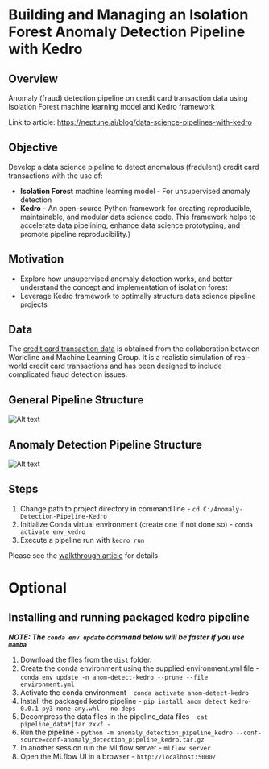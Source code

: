 # Building and Managing an Isolation Forest Anomaly Detection Pipeline with Kedro

## Overview
Anomaly (fraud) detection pipeline on credit card transaction data using Isolation Forest machine learning model and Kedro framework

Link to article: https://neptune.ai/blog/data-science-pipelines-with-kedro

## Objective
Develop a data science pipeline to detect anomalous (fradulent) credit card transactions with the use of:
- **Isolation Forest** machine learning model - For unsupervised anomaly detection
- **Kedro** - An open-source Python framework for creating reproducible, maintainable, and modular data science code. This framework helps to accelerate data pipelining, enhance data science prototyping, and promote pipeline reproducibility.)

## Motivation
- Explore how unsupervised anomaly detection works, and better understand the concept and implementation of isolation forest
- Leverage Kedro framework to optimally structure data science pipeline projects

## Data
The [credit card transaction data](https://github.com/Fraud-Detection-Handbook/simulated-data-transformed) is obtained from the collaboration between Worldline and Machine Learning Group. It is a realistic simulation of real-world credit card transactions and has been designed to include complicated fraud detection issues.

## General Pipeline Structure
![Alt text](/docs/images/01_DS_Pipeline_Overview.png?raw=true)

## Anomaly Detection Pipeline Structure
![Alt text](/docs/images/05_Anomaly_Detection_Pipeline_Blueprint.png?raw=true)

## Steps
1. Change path to project directory in command line - `cd C:/Anomaly-Detection-Pipeline-Kedro`
2. Initialize Conda virtual environment (create one if not done so) - `conda activate env_kedro`
3. Execute a pipeline run with `kedro run`

Please see the [walkthrough article](https://neptune.ai/blog/data-science-pipelines-with-kedro) for details


# Optional

## Installing and running packaged kedro pipeline
**_NOTE: The `conda env update` command below will be faster if you use `mamba`_**

1. Download the files from the `dist` folder.
2. Create the conda environment using the supplied environment.yml file - `conda env update -n anom-detect-kedro --prune --file environment.yml`
3. Activate the conda environment - `conda activate anom-detect-kedro`
4. Install the packaged kedro pipeline - `pip install anom_detect_kedro-0.0.1-py3-none-any.whl --no-deps`
5. Decompress the data files in the pipeline_data files - `cat pipeline_data*|tar zxvf -`
6. Run the pipeline - `python -m anomaly_detection_pipeline_kedro --conf-source=conf-anomaly_detection_pipeline_kedro.tar.gz`
7. In another session run the MLflow server - `mlflow server`
8. Open the MLflow UI in a browser - `http://localhost:5000/`